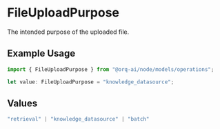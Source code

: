 # FileUploadPurpose

The intended purpose of the uploaded file.

## Example Usage

```typescript
import { FileUploadPurpose } from "@orq-ai/node/models/operations";

let value: FileUploadPurpose = "knowledge_datasource";
```

## Values

```typescript
"retrieval" | "knowledge_datasource" | "batch"
```